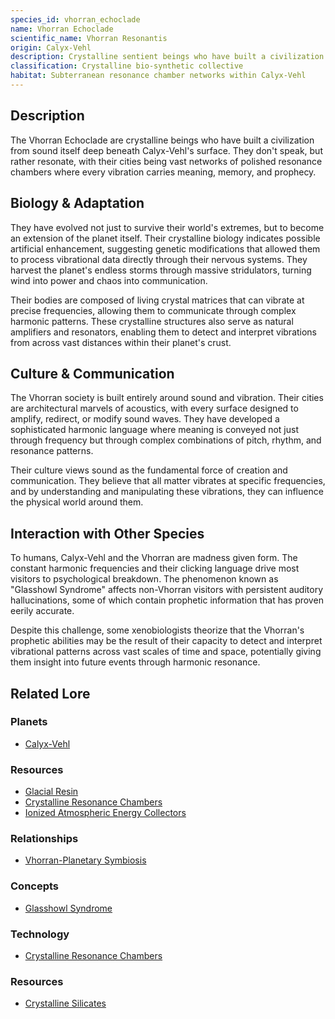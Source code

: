 ```yaml
---
species_id: vhorran_echoclade
name: Vhorran Echoclade
scientific_name: Vhorran Resonantis
origin: Calyx-Vehl
description: Crystalline sentient beings who have built a civilization from sound itself, deep beneath Calyx-Vehl's surface.
classification: Crystalline bio-synthetic collective
habitat: Subterranean resonance chamber networks within Calyx-Vehl
---
```


## Description
The Vhorran Echoclade are crystalline beings who have built a civilization from sound itself deep beneath Calyx-Vehl's surface. They don't speak, but rather resonate, with their cities being vast networks of polished resonance chambers where every vibration carries meaning, memory, and prophecy.

## Biology & Adaptation
They have evolved not just to survive their world's extremes, but to become an extension of the planet itself. Their crystalline biology indicates possible artificial enhancement, suggesting genetic modifications that allowed them to process vibrational data directly through their nervous systems. They harvest the planet's endless storms through massive stridulators, turning wind into power and chaos into communication.

Their bodies are composed of living crystal matrices that can vibrate at precise frequencies, allowing them to communicate through complex harmonic patterns. These crystalline structures also serve as natural amplifiers and resonators, enabling them to detect and interpret vibrations from across vast distances within their planet's crust.

## Culture & Communication
The Vhorran society is built entirely around sound and vibration. Their cities are architectural marvels of acoustics, with every surface designed to amplify, redirect, or modify sound waves. They have developed a sophisticated harmonic language where meaning is conveyed not just through frequency but through complex combinations of pitch, rhythm, and resonance patterns.

Their culture views sound as the fundamental force of creation and communication. They believe that all matter vibrates at specific frequencies, and by understanding and manipulating these vibrations, they can influence the physical world around them.

## Interaction with Other Species
To humans, Calyx-Vehl and the Vhorran are madness given form. The constant harmonic frequencies and their clicking language drive most visitors to psychological breakdown. The phenomenon known as "Glasshowl Syndrome" affects non-Vhorran visitors with persistent auditory hallucinations, some of which contain prophetic information that has proven eerily accurate.

Despite this challenge, some xenobiologists theorize that the Vhorran's prophetic abilities may be the result of their capacity to detect and interpret vibrational patterns across vast scales of time and space, potentially giving them insight into future events through harmonic resonance.

## Related Lore

### Planets
*   [Calyx-Vehl](/planets/calyx-vehl)

### Resources
*   [Glacial Resin](/resources/glacial_resin)
*   [Crystalline Resonance Chambers](/resources/crystalline_resonance_chambers)
*   [Ionized Atmospheric Energy Collectors](/resources/ionized_atmospheric_energy_collectors)

### Relationships
*   [Vhorran-Planetary Symbiosis](/relationships/calyx_vehl_vhorran_planetary_symbiosis)

### Concepts
*   [Glasshowl Syndrome](/concepts/glasshowl_syndrome)

### Technology
*   [Crystalline Resonance Chambers](/resources/crystalline_resonance_chambers)

### Resources
*   [Crystalline Silicates](/resources/crystalline_silicates) 